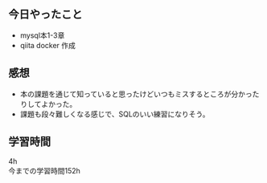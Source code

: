 ## 今日やったこと
- mysql本1-3章
- qiita docker 作成

## 感想

- 本の課題を通じて知っていると思ったけどいつもミスするところが分かったりしてよかった。
- 課題も段々難しくなる感じで、SQLのいい練習になりそう。 

## 学習時間
4h  
今までの学習時間152h

